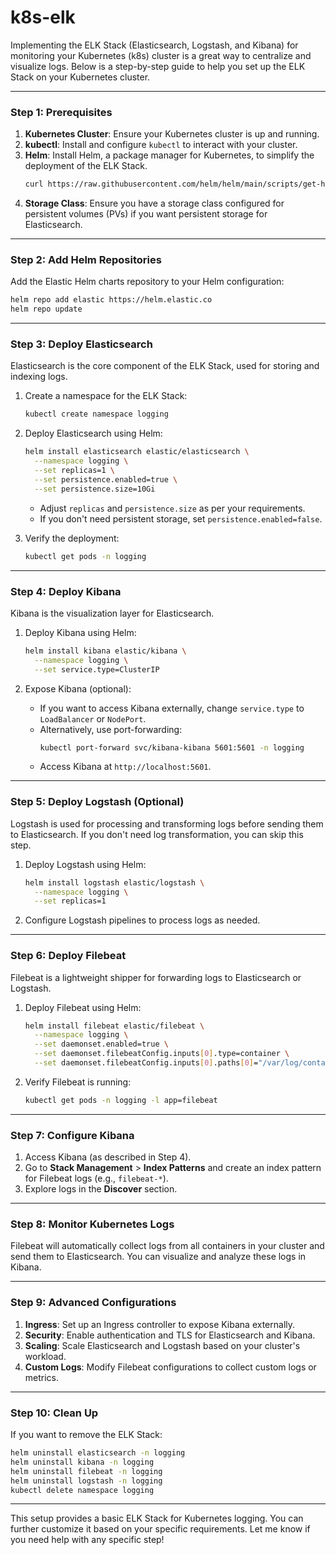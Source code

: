 # k8s-elk

Implementing the ELK Stack (Elasticsearch, Logstash, and Kibana) for monitoring your Kubernetes (k8s) cluster is a great way to centralize and visualize logs. Below is a step-by-step guide to help you set up the ELK Stack on your Kubernetes cluster.

---

### **Step 1: Prerequisites**
1. **Kubernetes Cluster**: Ensure your Kubernetes cluster is up and running.
2. **kubectl**: Install and configure `kubectl` to interact with your cluster.
3. **Helm**: Install Helm, a package manager for Kubernetes, to simplify the deployment of the ELK Stack.
   ```bash
   curl https://raw.githubusercontent.com/helm/helm/main/scripts/get-helm-3 | bash
   ```
4. **Storage Class**: Ensure you have a storage class configured for persistent volumes (PVs) if you want persistent storage for Elasticsearch.

---

### **Step 2: Add Helm Repositories**
Add the Elastic Helm charts repository to your Helm configuration:
```bash
helm repo add elastic https://helm.elastic.co
helm repo update
```

---

### **Step 3: Deploy Elasticsearch**
Elasticsearch is the core component of the ELK Stack, used for storing and indexing logs.

1. Create a namespace for the ELK Stack:
   ```bash
   kubectl create namespace logging
   ```

2. Deploy Elasticsearch using Helm:
   ```bash
   helm install elasticsearch elastic/elasticsearch \
     --namespace logging \
     --set replicas=1 \
     --set persistence.enabled=true \
     --set persistence.size=10Gi
   ```
   - Adjust `replicas` and `persistence.size` as per your requirements.
   - If you don't need persistent storage, set `persistence.enabled=false`.

3. Verify the deployment:
   ```bash
   kubectl get pods -n logging
   ```

---

### **Step 4: Deploy Kibana**
Kibana is the visualization layer for Elasticsearch.

1. Deploy Kibana using Helm:
   ```bash
   helm install kibana elastic/kibana \
     --namespace logging \
     --set service.type=ClusterIP
   ```

2. Expose Kibana (optional):
   - If you want to access Kibana externally, change `service.type` to `LoadBalancer` or `NodePort`.
   - Alternatively, use port-forwarding:
     ```bash
     kubectl port-forward svc/kibana-kibana 5601:5601 -n logging
     ```
   - Access Kibana at `http://localhost:5601`.

---

### **Step 5: Deploy Logstash (Optional)**
Logstash is used for processing and transforming logs before sending them to Elasticsearch. If you don't need log transformation, you can skip this step.

1. Deploy Logstash using Helm:
   ```bash
   helm install logstash elastic/logstash \
     --namespace logging \
     --set replicas=1
   ```

2. Configure Logstash pipelines to process logs as needed.

---

### **Step 6: Deploy Filebeat**
Filebeat is a lightweight shipper for forwarding logs to Elasticsearch or Logstash.

1. Deploy Filebeat using Helm:
   ```bash
   helm install filebeat elastic/filebeat \
     --namespace logging \
     --set daemonset.enabled=true \
     --set daemonset.filebeatConfig.inputs[0].type=container \
     --set daemonset.filebeatConfig.inputs[0].paths[0]="/var/log/containers/*.log"
   ```

2. Verify Filebeat is running:
   ```bash
   kubectl get pods -n logging -l app=filebeat
   ```

---

### **Step 7: Configure Kibana**
1. Access Kibana (as described in Step 4).
2. Go to **Stack Management** > **Index Patterns** and create an index pattern for Filebeat logs (e.g., `filebeat-*`).
3. Explore logs in the **Discover** section.

---

### **Step 8: Monitor Kubernetes Logs**
Filebeat will automatically collect logs from all containers in your cluster and send them to Elasticsearch. You can visualize and analyze these logs in Kibana.

---

### **Step 9: Advanced Configurations**
1. **Ingress**: Set up an Ingress controller to expose Kibana externally.
2. **Security**: Enable authentication and TLS for Elasticsearch and Kibana.
3. **Scaling**: Scale Elasticsearch and Logstash based on your cluster's workload.
4. **Custom Logs**: Modify Filebeat configurations to collect custom logs or metrics.

---

### **Step 10: Clean Up**
If you want to remove the ELK Stack:
```bash
helm uninstall elasticsearch -n logging
helm uninstall kibana -n logging
helm uninstall filebeat -n logging
helm uninstall logstash -n logging
kubectl delete namespace logging
```

---

This setup provides a basic ELK Stack for Kubernetes logging. You can further customize it based on your specific requirements. Let me know if you need help with any specific step!
